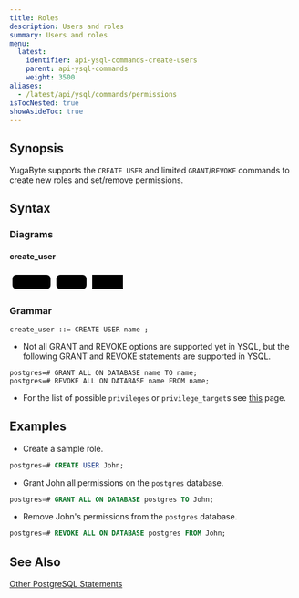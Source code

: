 ```yaml
---
title: Roles
description: Users and roles
summary: Users and roles
menu:
  latest:
    identifier: api-ysql-commands-create-users
    parent: api-ysql-commands
    weight: 3500
aliases:
  - /latest/api/ysql/commands/permissions
isTocNested: true
showAsideToc: true
---
```


## Synopsis 

YugaByte supports the `CREATE USER` and limited `GRANT`/`REVOKE` commands to create new roles and set/remove permissions.

## Syntax

### Diagrams

#### create_user
<svg class="rrdiagram" version="1.1" xmlns:xlink="http://www.w3.org/1999/xlink" xmlns="http://www.w3.org/2000/svg" width="204" height="35" viewbox="0 0 204 35"><path class="connector" d="M0 22h5m67 0h10m53 0h10m54 0h5"/><rect class="literal" x="5" y="5" width="67" height="25" rx="7"/><text class="text" x="15" y="22">CREATE</text><rect class="literal" x="82" y="5" width="53" height="25" rx="7"/><text class="text" x="92" y="22">USER</text><a xlink:href="../grammar_diagrams#name"><rect class="rule" x="145" y="5" width="54" height="25"/><text class="text" x="155" y="22">name</text></a></svg>

### Grammar

```
create_user ::= CREATE USER name ;
```

- Not all GRANT and REVOKE options are supported yet in YSQL, but the following GRANT and REVOKE statements are supported in YSQL.
```
postgres=# GRANT ALL ON DATABASE name TO name;
postgres=# REVOKE ALL ON DATABASE name FROM name;
```

- For the list of possible `privileges` or `privilege_target`s see [this](https://www.postgresql.org/docs/9.0/static/sql-grant.html) page.

## Examples

- Create a sample role.

```sql
postgres=# CREATE USER John;
```

- Grant John all permissions on the `postgres` database.

```sql
postgres=# GRANT ALL ON DATABASE postgres TO John;
```

- Remove John's permissions from the `postgres` database.

```sql
postgres=# REVOKE ALL ON DATABASE postgres FROM John;
```

## See Also

[Other PostgreSQL Statements](..)